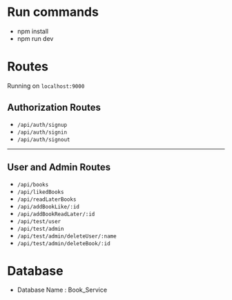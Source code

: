# Run commands

- npm install
- npm run dev

# Routes

Running on `localhost:9000`

## Authorization Routes

- `/api/auth/signup`
- `/api/auth/signin`
- `/api/auth/signout`

---

## User and Admin Routes

- `/api/books`
- `/api/likedBooks`
- `/api/readLaterBooks`
- `/api/addBookLike/:id`
- `/api/addBookReadLater/:id`
- `/api/test/user`
- `/api/test/admin`
- `/api/test/admin/deleteUser/:name`
- `/api/test/admin/deleteBook/:id`

# Database

- Database Name : Book_Service
